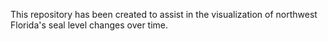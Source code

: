 This repository has been created to assist in the visualization of northwest Florida's seal level changes over time.
